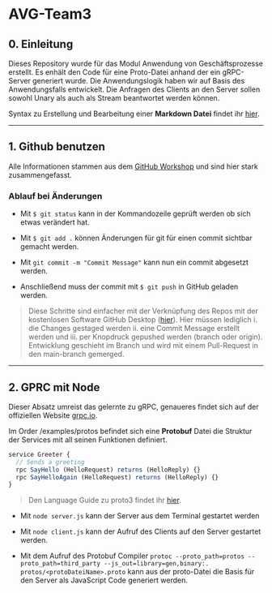 # AVG-Team3

## 0. Einleitung

Dieses Repository wurde für das Modul Anwendung von Geschäftsprozesse erstellt. Es enhält den Code für eine Proto-Datei anhand der ein gRPC-Server generiert wurde. Die Anwendungslogik haben wir auf Basis des Anwendungsfalls entwickelt. Die Anfragen des Clients an den Server sollen sowohl Unary als auch als Stream beantwortet werden können.

Syntax zu Erstellung und Bearbeitung einer **Markdown Datei** findet ihr [hier](https://docs.microsoft.com/en-us/azure/devops/project/wiki/markdown-guidance?view=azure-devops).

---

## 1. Github benutzen

Alle Informationen stammen aus dem [GitHub Workshop](https://simonkienzler.github.io/git-workshop/) und sind hier stark zusammengefasst.

### Ablauf bei Änderungen

* Mit `$ git status` kann in der Kommandozeile geprüft werden ob sich etwas verändert hat.

* Mit `$ git add .` können Änderungen für git für einen commit sichtbar gemacht werden.

* Mit `git commit -m "Commit Message"` kann nun ein commit abgesetzt werden.

* Anschließend muss der commit mit `$ git push` in GitHub geladen werden.

> Diese Schritte sind einfacher mit der Verknüpfung des Repos mit der kostenlosen Software GitHub Desktop ([hier](https://desktop.github.com/)).
> Hier müssen lediglich i. die Changes gestaged werden ii. eine Commit Message erstellt werden und iii. per Knopdruck gepushed werden (branch oder origin). Entwicklung geschieht im Branch und wird mit einem Pull-Request in den main-branch gemerged.

---

## 2. GPRC mit Node

Dieser Absatz umreist das gelernte zu gRPC, genaueres findet sich auf der offiziellen Website [grpc.io](https://grpc.io/docs/languages/node/quickstart/).

Im Order /examples/protos befindet sich eine **Protobuf** Datei die Struktur der Services mit all seinen Funktionen definiert.

```js
service Greeter {
  // Sends a greeting
  rpc SayHello (HelloRequest) returns (HelloReply) {}
  rpc SayHelloAgain (HelloRequest) returns (HelloReply) {}
}
```

>Den Language Guide zu proto3 findet ihr [hier](https://developers.google.com/protocol-buffers/docs/proto3).

* Mit `node server.js` kann der Server aus dem Terminal gestartet werden

* Mit `node client.js` kann der Aufruf des Clients auf den Server gestartet werden.

* Mit dem Aufruf des Protobuf Compiler `protoc --proto_path=protos --proto_path=third_party --js_out=library=gen,binary:. protos/<protoDateiName>.proto` kann aus der proto-Datei die Basis für den Server als JavaScript Code generiert werden.
